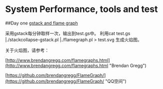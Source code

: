 # System Performance, tools and test

##Day one
[gstack and flame graph](./0001_gstack_flamegraph/) 

采用gstack每分钟取样一次，输出到test.gs中。
利用cat test.gs |./stackcollapse-gstack.pl |./flamegraph.pl > test.svg
生成火焰图。

关于火焰图，请参考：

[http://www.brendangregg.com/flamegraphs.html](http://www.brendangregg.com/flamegraphs.html "Brendan Gregg")

[https://github.com/brendangregg/FlameGraph/](https://github.com/brendangregg/FlameGraph/ "QQ空间")
